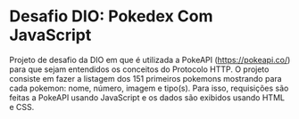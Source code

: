 # Desafio DIO: Pokedex Com JavaScript

Projeto de desafio da DIO em que é utilizada a PokeAPI (https://pokeapi.co/) para que sejam entendidos os conceitos do Protocolo HTTP. O projeto consiste em fazer a listagem dos 151 primeiros pokemons mostrando para cada pokemon: nome, número, imagem e tipo(s). Para isso, requisições são feitas a PokeAPI usando JavaScript e os dados são exibidos usando HTML e CSS.
